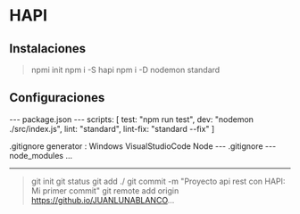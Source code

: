 # HAPI
## Instalaciones
> npmi init
> npm i -S hapi
> npm i -D nodemon standard


## Configuraciones
--- package.json ---
scripts: [
  test: "npm run test",
  dev: "nodemon ./src/index.js",
  lint: "standard",
  lint-fix: "standard --fix"
]

.gitignore generator : Windows VisualStudioCode Node
--- .gitignore ---
node_modules ...
--- ---

> git init
> git status
> git add ./
> git commit -m "Proyecto api rest con HAPI: Mi primer commit"
> git remote add origin https://github.io/JUANLUNABLANCO...

##
 

